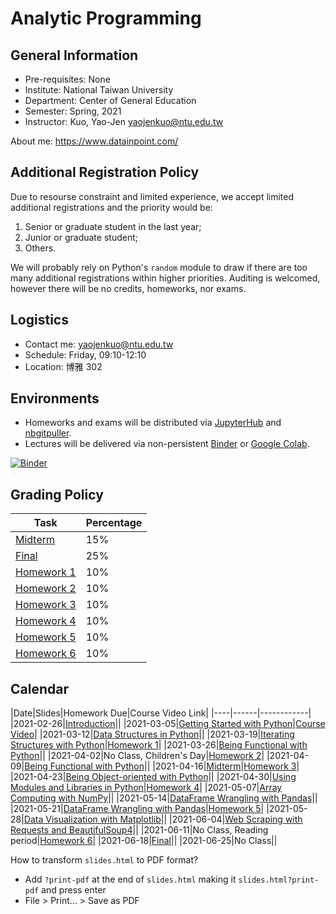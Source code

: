 # Analytic Programming

## General Information

- Pre-requisites: None
- Institute: National Taiwan University
- Department: Center of General Education
- Semester: Spring, 2021
- Instructor: Kuo, Yao-Jen <yaojenkuo@ntu.edu.tw>

About me: <https://www.datainpoint.com/>

## Additional Registration Policy

Due to resourse constraint and limited experience, we accept limited additional registrations and the priority would be:

1. Senior or graduate student in the last year;
2. Junior or graduate student;
3. Others.

We will probably rely on Python's `random` module to draw if there are too many additional registrations within higher priorities. Auditing is welcomed, however there will be no credits, homeworks, nor exams.

## Logistics

- Contact me: <yaojenkuo@ntu.edu.tw>
- Schedule: Friday, 09:10-12:10
- Location: 博雅 302

## Environments

- Homeworks and exams will be distributed via [JupyterHub](https://jupyter.org/hub) and [nbgitpuller](https://github.com/jupyterhub/nbgitpuller).
- Lectures will be delivered via non-persistent [Binder](https://mybinder.org/) or [Google Colab](https://colab.research.google.com/).

[![Binder](https://mybinder.org/badge_logo.svg)](https://mybinder.org/v2/gh/yaojenkuo/analytic-programming-ntu-spring-2021/HEAD)

## Grading Policy

|Task|Percentage|
|----|----------|
|[Midterm]()|15%|
|[Final]()|25%|
|[Homework 1]()|10%|
|[Homework 2]()|10%|
|[Homework 3]()|10%|
|[Homework 4]()|10%|
|[Homework 5]()|10%|
|[Homework 6]()|10%|

## Calendar

|Date|Slides|Homework Due|Course Video Link|
|----|------|------------|
|2021-02-26|[Introduction](slides/00-introduction.slides.html)||
|2021-03-05|[Getting Started with Python](slides/01-getting-started-with-python.slides.html)|[Course Video](https://youtu.be/EEOS8pFTJxI)|
|2021-03-12|[Data Structures in Python]()||
|2021-03-19|[Iterating Structures with Python]()|[Homework 1]()|
|2021-03-26|[Being Functional with Python]()||
|2021-04-02|No Class, Children's Day|[Homework 2]()|
|2021-04-09|[Being Functional with Python]()||
|2021-04-16|[Midterm]()|[Homework 3]()|
|2021-04-23|[Being Object-oriented with Python]()||
|2021-04-30|[Using Modules and Libraries in Python]()|[Homework 4]()|
|2021-05-07|[Array Computing with NumPy]()||
|2021-05-14|[DataFrame Wrangling with Pandas]()||
|2021-05-21|[DataFrame Wrangling with Pandas]()|[Homework 5]()|
|2021-05-28|[Data Visualization with Matplotlib]()||
|2021-06-04|[Web Scraping with Requests and BeautifulSoup4]()||
|2021-06-11|No Class, Reading period|[Homework 6]()|
|2021-06-18|[Final]()||
|2021-06-25|No Class||

How to transform `slides.html` to PDF format?
- Add `?print-pdf` at the end of `slides.html` making it `slides.html?print-pdf` and press enter
- File > Print... > Save as PDF